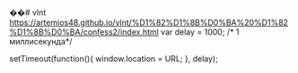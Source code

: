 ��#   v l n t 
 
 https://artemios48.github.io/vlnt/%D1%82%D1%8B%D0%BA%20%D1%82%D1%8B%D0%BA/confess2/index.html
var delay = 1000; /* 1 миллисекунда*/

setTimeout(function(){ window.location = URL; }, delay);
